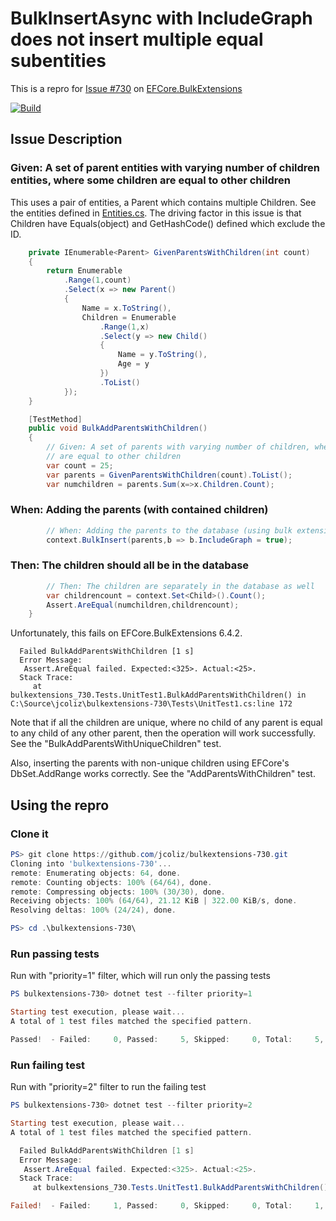 # BulkInsertAsync with IncludeGraph does not insert multiple equal subentities

This is a repro for [Issue #730](https://github.com/borisdj/EFCore.BulkExtensions/issues/780) on [EFCore.BulkExtensions](https://github.com/borisdj/EFCore.BulkExtensions)

[![Build](https://github.com/jcoliz/bulkextensions-730/actions/workflows/build.yml/badge.svg)](https://github.com/jcoliz/bulkextensions-730/actions/workflows/build.yml)

## Issue Description

### Given: A set of parent entities with varying number of children entities, where some children are equal to other children 

This uses a pair of entities, a Parent which contains multiple Children. See the entities defined in [Entities.cs](https://github.com/jcoliz/bulkextensions-730/blob/main/Data/Entities.cs). The driving factor in this issue is that Children have Equals(object) and GetHashCode() defined which exclude the ID.

```C#
    private IEnumerable<Parent> GivenParentsWithChildren(int count)
    {
        return Enumerable
            .Range(1,count)
            .Select(x => new Parent() 
            { 
                Name = x.ToString(),
                Children = Enumerable
                    .Range(1,x)
                    .Select(y => new Child() 
                    { 
                        Name = y.ToString(), 
                        Age = y
                    })
                    .ToList()
            });
    }

    [TestMethod]
    public void BulkAddParentsWithChildren()
    {
        // Given: A set of parents with varying number of children, where some children
        // are equal to other children 
        var count = 25;
        var parents = GivenParentsWithChildren(count).ToList();
        var numchildren = parents.Sum(x=>x.Children.Count);
```

### When: Adding the parents (with contained children)

```C#
        // When: Adding the parents to the database (using bulk extensions)
        context.BulkInsert(parents,b => b.IncludeGraph = true);
```

### Then: The children should all be in the database

```C#
        // Then: The children are separately in the database as well
        var childrencount = context.Set<Child>().Count();
        Assert.AreEqual(numchildren,childrencount);
    }
```

Unfortunately, this fails on EFCore.BulkExtensions 6.4.2.

```
  Failed BulkAddParentsWithChildren [1 s]
  Error Message:
   Assert.AreEqual failed. Expected:<325>. Actual:<25>.
  Stack Trace:
     at bulkextensions_730.Tests.UnitTest1.BulkAddParentsWithChildren() in C:\Source\jcoliz\bulkextensions-730\Tests\UnitTest1.cs:line 172
```

Note that if all the children are unique, where no child of any parent is equal to any child of any other parent, then the operation will
work successfully. See the "BulkAddParentsWithUniqueChildren" test.

Also, inserting the parents with non-unique children using EFCore's DbSet.AddRange works correctly. See the "AddParentsWithChildren" test.

## Using the repro

### Clone it

```Powershell
PS> git clone https://github.com/jcoliz/bulkextensions-730.git
Cloning into 'bulkextensions-730'...
remote: Enumerating objects: 64, done.
remote: Counting objects: 100% (64/64), done.
remote: Compressing objects: 100% (30/30), done.
Receiving objects: 100% (64/64), 21.12 KiB | 322.00 KiB/s, done.
Resolving deltas: 100% (24/24), done.

PS> cd .\bulkextensions-730\
```

### Run passing tests

Run with "priority=1" filter, which will run only the passing tests

```Powershell
PS bulkextensions-730> dotnet test --filter priority=1

Starting test execution, please wait...
A total of 1 test files matched the specified pattern.

Passed!  - Failed:     0, Passed:     5, Skipped:     0, Total:     5, Duration: 3 s - bulkextensions-730.dll (net6.0)
```

### Run failing test

Run with "priority=2" filter to run the failing test

```Powershell
PS bulkextensions-730> dotnet test --filter priority=2

Starting test execution, please wait...
A total of 1 test files matched the specified pattern.

  Failed BulkAddParentsWithChildren [1 s]
  Error Message:
   Assert.AreEqual failed. Expected:<325>. Actual:<25>.
  Stack Trace:
     at bulkextensions_730.Tests.UnitTest1.BulkAddParentsWithChildren() in bulkextensions-730\Tests\UnitTest1.cs:line 172

Failed!  - Failed:     1, Passed:     0, Skipped:     0, Total:     1, Duration: 1 s - bulkextensions-730.dll (net6.0)
```